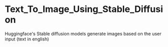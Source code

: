 # Text_To_Image_Using_Stable_Diffusion
Huggingface's Stable diffusion models generate images based on the user input (text in english)
